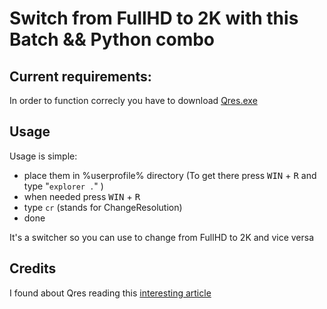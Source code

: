 # Switch from FullHD to 2K with this Batch && Python combo

## Current requirements:
In order to function correcly you have to download [Qres.exe](https://www.softpedia.com/get/Multimedia/Video/Other-VIDEO-Tools/QRes.shtml) 

## Usage
Usage is simple: 
- place them in %userprofile% directory (To get there press <kbd>WIN</kbd> + <kbd>R</kbd> and type "`explorer .`" )
- when needed press <kbd>WIN</kbd> + <kbd>R</kbd>
- type `cr` (stands for ChangeResolution)
- done

It's a switcher so you can use to change from FullHD to 2K and vice versa

## Credits
I found about Qres reading this [interesting article](https://pureinfotech.com/change-screen-resolution-command-line-windows-10)
